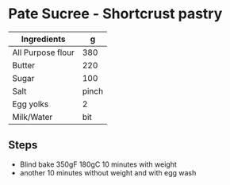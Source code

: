 # Pate Sucree - Shortcrust pastry

Ingredients | g
--- | ---
All Purpose flour | 380
Butter | 220
Sugar | 100
Salt | pinch
Egg yolks | 2
Milk/Water | bit

## Steps
- Blind bake 350gF 180gC 10 minutes with weight
- another 10 minutes without weight and with egg wash